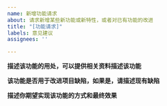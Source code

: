 ```yaml
---
name: 新增功能请求
about: 请求新增某些新功能或新特性，或者对已有功能的改进
title: "[功能请求]"
labels: 意见建议
assignees: ''

---
```


**描述该功能的用处，可以提供相关资料描述该功能**

**该功能是否用于改进项目缺陷，如果是，请描述现有缺陷**

**描述你期望实现该功能的方式和最终效果**
